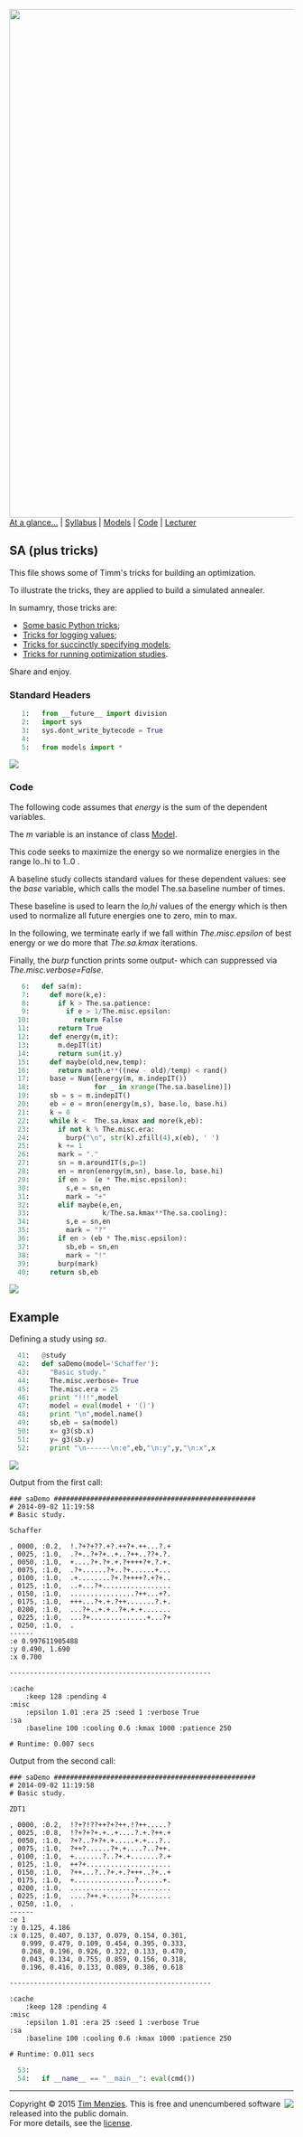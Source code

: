 [<img width=900 src="https://raw.githubusercontent.com/txt/mase/master/img/banner1.png">](https://github.com/txt/mase/blob/master/README.md)   
[At a glance...](https://github.com/txt/mase/blob/master/OVERVIEW.md) |
[Syllabus](https://github.com/txt/mase/blob/master/SYLLABUS.md) |
[Models](https://github.com/txt/mase/blob/master/MODELS.md) |
[Code](https://github.com/txt/mase/tree/master/src) |
[Lecturer](http://menzies.us) 



## SA (plus tricks)

This file shows some
of Timm's tricks for building an optimization.

To illustrate the tricks, they are applied to 
build a simulated annealer.

In sumamry, those tricks are:

+ [Some basic Python tricks](basepy);
+ [Tricks for logging values](logpy);
+ [Tricks for succinctly specifying models](modelspy);
+ [Tricks for running optimization studies](optimizepy).

Share and enjoy.


### Standard Headers
````python
   1:   from __future__ import division
   2:   import sys
   3:   sys.dont_write_bytecode = True
   4:   
   5:   from models import *
````
<a href="sa.py#L23-L27"><img src="http://www.craiggiven.com/textfile_icon.gif"></a><br clear=all>

### Code

The following code assumes that _energy_ is the 
sum of the dependent variables.

The _m_ variable is an instance of class [Model](modelspy).

This code seeks to maximize the energy
so we normalize energies
in the range lo..hi  to 1..0 .

A baseline study collects standard values for these
dependent values: see the _base_ variable, which calls the
model The.sa.baseline number of times. 

These baseline is
used to learn the _lo,hi_ values of the energy
which is then used to normalize all future energies
one to zero, min to max.

In the following, we terminate early if we fall within
_The.misc.epsilon_ of best energy or we do more
that _The.sa.kmax_ iterations.
 
Finally, the _burp_ function prints some output- which can
suppressed via _The.misc.verbose=False_.

````python
   6:   def sa(m):
   7:     def more(k,e):
   8:       if k > The.sa.patience:
   9:         if e > 1/The.misc.epsilon:
  10:           return False
  11:       return True
  12:     def energy(m,it): 
  13:       m.depIT(it)
  14:       return sum(it.y) 
  15:     def maybe(old,new,temp): 
  16:       return math.e**((new - old)/temp) < rand()  
  17:     base = Num([energy(m, m.indepIT()) 
  18:                for _ in xrange(The.sa.baseline)])
  19:     sb = s = m.indepIT()
  20:     eb = e = mron(energy(m,s), base.lo, base.hi)
  21:     k = 0
  22:     while k <  The.sa.kmax and more(k,eb):
  23:       if not k % The.misc.era: 
  24:         burp("\n", str(k).zfill(4),x(eb), ' ') 
  25:       k += 1
  26:       mark = "."
  27:       sn = m.aroundIT(s,p=1)
  28:       en = mron(energy(m,sn), base.lo, base.hi)
  29:       if en >  (e * The.misc.epsilon):
  30:         s,e = sn,en
  31:         mark = "+"
  32:       elif maybe(e,en, 
  33:                  k/The.sa.kmax**The.sa.cooling):
  34:         s,e = sn,en
  35:         mark = "?"
  36:       if en > (eb * The.misc.epsilon):
  37:         sb,eb = sn,en
  38:         mark = "!"
  39:       burp(mark)
  40:     return sb,eb    
````
<a href="sa.py#L58-L92"><img src="http://www.craiggiven.com/textfile_icon.gif"></a><br clear=all>

## Example

Defining a study using _sa_.

````python
  41:   @study
  42:   def saDemo(model='Schaffer'):
  43:     "Basic study."
  44:     The.misc.verbose= True
  45:     The.misc.era = 25
  46:     print "!!!",model
  47:     model = eval(model + '()')
  48:     print "\n",model.name()
  49:     sb,eb = sa(model)
  50:     x= g3(sb.x)
  51:     y= g3(sb.y)
  52:     print "\n------\n:e",eb,"\n:y",y,"\n:x",x
````
<a href="sa.py#L100-L111"><img src="http://www.craiggiven.com/textfile_icon.gif"></a><br clear=all>

Output from the first call:


    ### saDemo ##################################################
    # 2014-09-02 11:19:58
    # Basic study.
    
    Schaffer
    
    , 0000, :0.2,  !.?+?+??.+?.++?+.++...?.+
    , 0025, :1.0,  .?+..?+?+..+..?++..??+.?.
    , 0050, :1.0,  +....?+.?+.+.?++++?+.?.+.
    , 0075, :1.0,  .?+......?+..?+......+...
    , 0100, :1.0,  .+........?+.?++++?.+?+..
    , 0125, :1.0,  ..+...?+.................
    , 0150, :1.0,  ................?++...+?.
    , 0175, :1.0,  +++...?+.+.?++.......?.+.
    , 0200, :1.0,  ...?+..+.+..?+.+.+.......
    , 0225, :1.0,  ...?+..............+...?+
    , 0250, :1.0,  .
    ------
    :e 0.997611905488 
    :y 0.490, 1.690 
    :x 0.700
    
    --------------------------------------------------
    
    :cache
        :keep 128 :pending 4 
    :misc
        :epsilon 1.01 :era 25 :seed 1 :verbose True 
    :sa
        :baseline 100 :cooling 0.6 :kmax 1000 :patience 250 
    
    # Runtime: 0.007 secs
    
Output from the second call:

    ### saDemo ##################################################
    # 2014-09-02 11:19:58
    # Basic study.
    
    ZDT1
    
    , 0000, :0.2,  !?+?!??++?+?++.!?++.....?
    , 0025, :0.8,  !?+?+?+.+..+....?.+.?++.+
    , 0050, :1.0,  ?+?..?+?+.+.....+.+...?..
    , 0075, :1.0,  ?++?......?+.+....?..?++.
    , 0100, :1.0,  +.......?..?+.+.......?.+
    , 0125, :1.0,  ++?+.....................
    , 0150, :1.0,  ?++...?..?+.+.?+++..?+..+
    , 0175, :1.0,  +...............?......+.
    , 0200, :1.0,  .........................
    , 0225, :1.0,  ....?++.+......?+........
    , 0250, :1.0,  .
    ------
    :e 1 
    :y 0.125, 4.186 
    :x 0.125, 0.407, 0.137, 0.079, 0.154, 0.301, 
       0.999, 0.479, 0.109, 0.454, 0.395, 0.333, 
       0.268, 0.196, 0.926, 0.322, 0.133, 0.470, 
       0.043, 0.134, 0.755, 0.859, 0.156, 0.318, 
       0.196, 0.416, 0.133, 0.089, 0.386, 0.618
    
    --------------------------------------------------
    
    :cache
        :keep 128 :pending 4 
    :misc
        :epsilon 1.01 :era 25 :seed 1 :verbose True 
    :sa
        :baseline 100 :cooling 0.6 :kmax 1000 :patience 250 
    
    # Runtime: 0.011 secs
````python
  53:   
  54:   if __name__ == "__main__": eval(cmd())
````


_________

<img align=right src="https://raw.githubusercontent.com/txt/mase/master/img/pd-icon.png">Copyright © 2015 [Tim Menzies](http://menzies.us).
This is free and unencumbered software released into the public domain.   
For more details, see the [license](https://github.com/txt/mase/blob/master/LICENSE.md).

